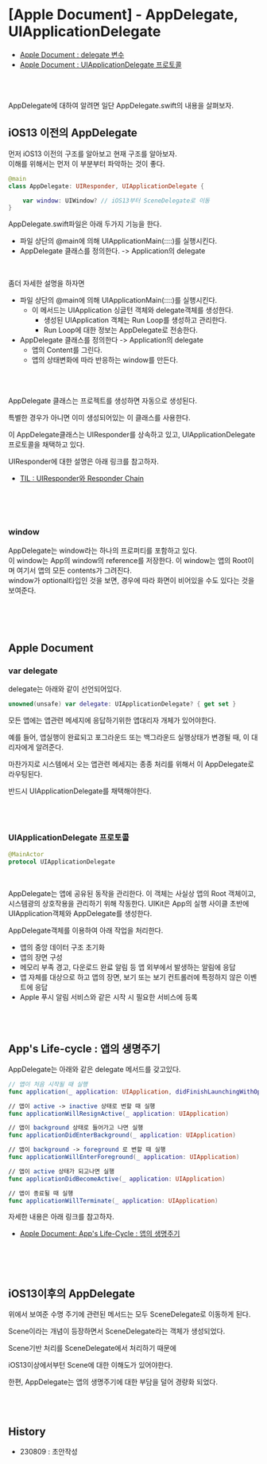 # [Apple Document] - AppDelegate, UIApplicationDelegate

- [Apple Document : delegate 변수](https://developer.apple.com/documentation/uikit/uiapplication/1622936-delegate)
- [Apple Document : UIApplicationDelegate 프로토콜](https://developer.apple.com/documentation/uikit/uiapplicationdelegate)

<br><br>

AppDelegate에 대하여 알려면 일단 AppDelegate.swift의 내용을 살펴보자.


## iOS13 이전의 AppDelegate

먼저 iOS13 이전의 구조를 알아보고 현재 구조를 알아보자.  
이해를 위해서는 먼저 이 부분부터 파악하는 것이 좋다.  

```swift
@main
class AppDelegate: UIResponder, UIApplicationDelegate {

    var window: UIWindow? // iOS13부터 SceneDelegate로 이동
}
```

AppDelegate.swift파일은 아래 두가지 기능을 한다.

- 파일 상단의 @main에 의해 UIApplicationMain(::::)를 실행시킨다.
- AppDelegate 클래스를 정의한다. -> Application의 delegate

<br>

좀더 자세한 설명을 하자면    
- 파일 상단의 @main에 의해 UIApplicationMain(::::)를 실행시킨다.
    - 이 메서드는 UIApplication 싱글턴 객체와 delegate객체를 생성한다.
        - 생성된 UIApplication 객체는 Run Loop를 생성하고 관리한다.
        - Run Loop에 대한 정보는 AppDelegate로 전송한다.
- AppDelegate 클래스를 정의한다 -> Application의 delegate
    - 앱의 Content를 그린다.
    - 앱의 상태변화에 따라 반응하는 window를 만든다.


<br><br>

AppDelegate 클래스는 프로젝트를 생성하면 자동으로 생성된다.  

특별한 경우가 아니면 이미 생성되어있는 이 클래스를 사용한다. 

이 AppDelegate클래스는 UIResponder를 상속하고 있고, UIApplicationDelegate 프로토콜을 채택하고 있다.

UIResponder에 대한 설명은 아래 링크를 참고하자.
- [TIL : UIResponder와 Responder Chain](https://github.com/isGeekCode/TIL/blob/main/iOS-UIKit/NSObject_UIResponder_.md)

<br><br><br>


### window

AppDelegate는 window라는 하나의 프로퍼티를 포함하고 있다.  
이 window는  App의 window의 reference를 저장한다. 이 window는  앱의 Root이며 여기서 앱의 모든 contents가 그려진다.   
window가 optional타입인 것을 보면, 경우에 따라 화면이 비어있을 수도 있다는 것을 보여준다.  

<br><br><br>

## Apple Document

### var delegate
delegate는 아래와 같이 선언되어있다.
```swift
unowned(unsafe) var delegate: UIApplicationDelegate? { get set }

```
모든 앱에는 앱관련 메세지에 응답하기위한 앱대리자 개체가 있어야한다.

예를 들어, 앱실행이 완료되고 포그라운드 또는 백그라운드 실행상태가 변경될 때, 이 대리자에게 알려준다.  

마찬가지로 시스템에서 오는 앱관련 메세지는 종종 처리를 위해서 이 AppDelegate로 라우팅된다. 

반드시 UIApplicationDelegate를 채택해야한다. 

<br><br>

### UIApplicationDelegate 프로토콜

```swift
@MainActor
protocol UIApplicationDelegate
```

<br>

AppDelegate는 앱에 공유된 동작을 관리한다. 이 객체는 사실상 앱의 Root 객체이고, 시스템광의 상호작용을 관리하기 위해 작동한다. 
UIKit은 App의 실행 사이클 초반에 UIApplication객체와 AppDelegate를 생성한다.

 
AppDelegate객체를 이용하여 아래 작업을 처리한다. 

- 앱의 중앙 데이터 구조 초기화
- 앱의 장면 구성
- 메모리 부족 경고, 다운로드 완료 알림 등 앱 외부에서 발생하는 알림에 응답
- 앱 자체를 대상으로 하고 앱의 장면, 보기 또는 보기 컨트롤러에 특정하지 않은 이벤트에 응답
- Apple 푸시 알림 서비스와 같은 시작 시 필요한 서비스에 등록

<br><br>


## App's Life-cycle : 앱의 생명주기

AppDelegate는 아래와 같은 delegate 메서드를 갖고있다.

```SWIFT
// 앱이 처음 시작될 때 실행
func application(_ application: UIApplication, didFinishLaunchingWithOptions launchOptions: [UIApplicationLaunchOptionsKey: Any]?) -> Bool

// 앱이 active -> inactive 상태로 변할 때 실행
func applicationWillResignActive(_ application: UIApplication)

// 앱이 background 상태로 들어가고 나면 실행
func applicationDidEnterBackground(_ application: UIApplication)

// 앱이 background -> foreground 로 변할 때 실행
func applicationWillEnterForeground(_ application: UIApplication)

// 앱이 active 상태가 되고나면 실행
func applicationDidBecomeActive(_ application: UIApplication)

// 앱이 종료될 때 실행
func applicationWillTerminate(_ application: UIApplication)
```

자세한 내용은 아래 링크를 참고하자.

- [Apple Document: App's Life-Cycle : 앱의 생명주기](https://github.com/isGeekCode/TIL/blob/main/iOS-UIKit/About_UIKit_003AppLifeCycle.md)

<br><br><br>

## iOS13이후의 AppDelegate

위에서 보여준 수명 주기에 관련된 메서드는 모두 SceneDelegate로 이동하게 된다.  

Scene이라는 개념이 등장하면서 SceneDelegate라는 객체가 생성되었다.   

Scene기반 처리를 SceneDelegate에서 처리하기 때문에 

iOS13이상에서부턴 Scene에 대한 이해도가 있어야한다. 

한편, AppDelegate는 앱의 생명주기에 대한 부담을 덜어 경량화 되었다.


<br><br>

## History
- 230809 : 초안작성
